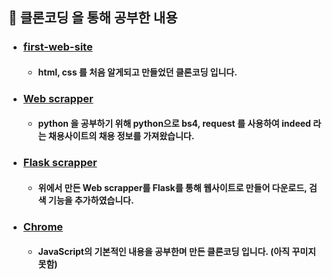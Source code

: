 ## 📘 클론코딩 을 통해 공부한 내용

* ### <a href="https://github.com/Junho-06/clone-coding/tree/master/first-web-site">first-web-site</a>
  * #### html, css 를 처음 알게되고 만들었던 클론코딩 입니다.
* ### <a href="https://github.com/Junho-06/clone-coding/tree/master/Web%20scrapper">Web scrapper</a>
  * #### python 을 공부하기 위해 python으로 bs4, request 를 사용하여 indeed 라는 채용사이트의 채용 정보를 가져왔습니다.
* ### <a href="https://github.com/Junho-06/clone-coding/tree/master/Flask%20scrapper">Flask scrapper</a>
  * #### 위에서 만든 Web scrapper를 Flask를 통해 웹사이트로 만들어 다운로드, 검색 기능을 추가하였습니다.
* ### <a href="https://github.com/Junho-06/clone-coding/tree/master/Chrome">Chrome</a>
  * #### JavaScript의 기본적인 내용을 공부한며 만든 클론코딩 입니다. (아직 꾸미지 못함)
